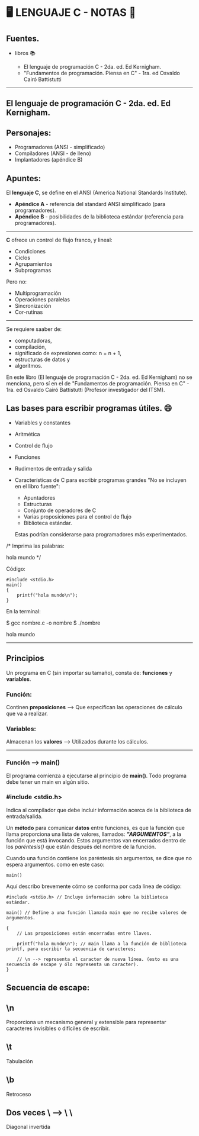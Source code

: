 # 🖥️ LENGUAJE C - NOTAS 📔

## Fuentes.

* libros 📚

    * El lenguaje de programación C - 2da. ed. Ed Kernigham.
    * "Fundamentos de programación. Piensa en C" - 1ra. ed Osvaldo Cairó Battistutti
	
____
	
## El lenguaje de programación C - 2da. ed. Ed Kernigham.

## Personajes:

* Programadores (ANSI - simplificado)
* Compiladores (ANSI - de lleno)
* Implantadores (apéndice B)

## Apuntes:

El **lenguaje C**, se define en el ANSI (America National Standards Institute).

* **Apéndice A** - referencia del standard ANSI simplificado (para programadores). 
* **Apéndice B** - posibilidades de la biblioteca estándar (referencia para programadores).

____

**C** ofrece un control de flujo franco, y lineal:
* Condiciones
* Ciclos
* Agrupamientos
* Subprogramas

Pero no:
* Multiprogramación
* Operaciones paralelas
* Sincronización
* Cor-rutinas

____

Se requiere saaber de: 
* computadoras, 
* compilación, 
* significado de expresiones como: n = n + 1, 
* estructuras de datos y 
* algoritmos.

En este libro (El lenguaje de programación C - 2da. ed. Ed Kernigham) no se menciona, pero sí en el de "Fundamentos de programación. Piensa en C" - 1ra. ed Osvaldo Cairó Battistutti (Profesor investigador del ITSM).

## Las bases para escribir programas útiles. 😄

* Variables y constantes
* Aritmética
* Control de flujo
* Funciones
* Rudimentos de entrada y salida
* Características de C para escribir programas grandes "No se incluyen en el libro fuente":
    * Apuntadores
    * Estructuras
    * Conjunto de operadores de C
    * Varias proposiciones para el control de flujo
    * Biblioteca estándar.
    
    Estas podrían considerarse para programadores más experimentados.
    
/* Imprima las palabras:

hola mundo
*/

Código:    

    #include <stdio.h>
    main()
    {
        printf("hola mundo\n");
    }

En la terminal:

$ gcc nombre.c -o nombre
$ ./nombre

hola mundo

----

## Principios

Un programa en C (sin importar su tamaño), consta de: **funciones** y **variables**.

### Función:

Continen **preposiciones** --> Que especifican las operaciones de cálculo que va a realizar.

### Variables:

Almacenan los **valores** --> Utilizados durante los cálculos.
____

### Función --> main()

El programa comienza a ejecutarse al principio de **main()**. Todo programa debe tener un main en algún sitio.

### #include <stdio.h>

Indica al compilador que debe incluir información acerca de la biblioteca de entrada/salida.

Un **método** para comunicar **datos** entre funciones, es que la función que llama proporciona una lista de valores, llamados: ***"ARGUMENTOS"***, a la función que está invocando. Estos argumentos van encerrados dentro de los *paréntesis()* que están después del nombre de la función.

Cuando una función contiene los paréntesis sin argumentos, se dice que no espera argumentos. como en este caso:

    main()

Aquí describo brevemente cómo se conforma por cada línea de código:

    #include <stdio.h> // Incluye información sobre la biblioteca estándar.

    main() // Define a una función llamada main que no recibe valores de argumentos.

    { 
        // Las proposiciones están encerradas entre llaves.

        printf("hola mundo\n"); // main llama a la función de biblioteca printf, para escribir la secuencia de caracteres;

        // \n --> representa el caracter de nueva línea. (esto es una secuencia de escape y ólo representa un caracter).
    }

## Secuencia de escape: 

## \n
Proporciona un mecanismo general y extensible para representar caracteres invisibles o difíciles de escribir.

## \t
Tabulación

## \b
Retroceso

## Dos veces \ --> \ \
Diagonal invertida

































